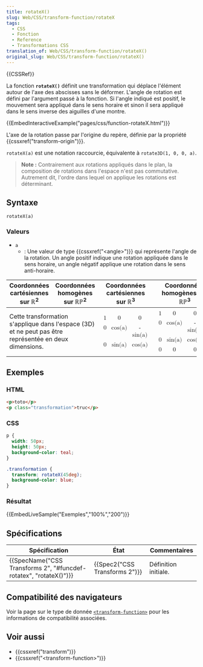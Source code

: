 ```yaml
---
title: rotateX()
slug: Web/CSS/transform-function/rotateX
tags:
  - CSS
  - Fonction
  - Reference
  - Transformations CSS
translation_of: Web/CSS/transform-function/rotateX()
original_slug: Web/CSS/transform-function/rotateX()
---
```

{{CSSRef}}

La fonction **`rotateX()`** définit une transformation qui déplace l'élément autour de l'axe des abscisses sans le déformer. L'angle de rotation est défini par l'argument passé à la fonction. Si l'angle indiqué est positif, le mouvement sera appliqué dans le sens horaire et sinon il sera appliqué dans le sens inverse des aiguilles d'une montre.

{{EmbedInteractiveExample("pages/css/function-rotateX.html")}}

L'axe de la rotation passe par l'origine du repère, définie par la propriété {{cssxref("transform-origin")}}.

`rotateX(a)` est une notation raccourcie, équivalente à `rotate3D(1, 0, 0, a)`.

> **Note :** Contrairement aux rotations appliqués dans le plan, la composition de rotations dans l'espace n'est pas commutative. Autrement dit, l'ordre dans lequel on applique les rotations est déterminant.

## Syntaxe

    rotateX(a)

### Valeurs

- `a`
  - : Une valeur de type {{cssxref("&lt;angle&gt;")}} qui représente l'angle de la rotation. Un angle positif indique une rotation appliquée dans le sens horaire, un angle négatif applique une rotation dans le sens anti-horaire.

<table class="standard-table">
  <thead>
    <tr>
      <th scope="col">Coordonnées cartésiennes sur ℝ<sup>2</sup></th>
      <th scope="col">Coordonnées homogènes sur ℝℙ<sup>2</sup></th>
      <th scope="col">Coordonnées cartésiennes sur ℝ<sup>3</sup></th>
      <th scope="col">Coordonnées homogènes sur ℝℙ<sup>3</sup></th>
    </tr>
  </thead>
  <tbody>
    <tr>
      <td colspan="2" rowspan="2">
        Cette transformation s'applique dans l'espace (3D) et ne peut pas être
        représentée en deux dimensions.
      </td>
      <td colspan="1">
        <math
          ><mfenced
            ><mtable
              ><mtr><mtd>1</mtd><mtd>0</mtd><mtd>0</mtd></mtr
              ><mtr><mtd>0</mtd><mtd>cos(a)</mtd><mtd>-sin(a)</mtd></mtr
              ><mtr><mtd>0</mtd><mtd>sin(a)</mtd><mtd>cos(a)</mtd></mtr></mtable
            ></mfenced
          ></math
        >
      </td>
      <td colspan="1">
        <math
          ><mfenced
            ><mtable
              ><mtr><mtd>1</mtd><mtd>0</mtd><mtd>0</mtd><mtd>0</mtd></mtr
              ><mtr
                ><mtd>0</mtd><mtd>cos(a)</mtd><mtd>-sin(a)</mtd
                ><mtd>0</mtd></mtr
              ><mtr
                ><mtd>0</mtd><mtd>sin(a)</mtd><mtd>cos(a)</mtd><mtd>0</mtd></mtr
              ><mtr
                ><mtd>0</mtd><mtd>0</mtd><mtd>0</mtd><mtd>1</mtd></mtr
              ></mtable
            ></mfenced
          ></math
        >
      </td>
    </tr>
  </tbody>
</table>

## Exemples

### HTML

```html
<p>toto</p>
<p class="transformation">truc</p>
```

### CSS

```css
p {
  width: 50px;
  height: 50px;
  background-color: teal;
}

.transformation {
  transform: rotateX(45deg);
  background-color: blue;
}
```

### Résultat

{{EmbedLiveSample("Exemples","100%","200")}}

## Spécifications

| Spécification                                                                            | État                                     | Commentaires         |
| ---------------------------------------------------------------------------------------- | ---------------------------------------- | -------------------- |
| {{SpecName("CSS Transforms 2", "#funcdef-rotatex", "rotateX()")}} | {{Spec2("CSS Transforms 2")}} | Définition initiale. |

## Compatibilité des navigateurs

Voir la page sur le type de donnée [`<transform-function>`](/fr/docs/Web/CSS/transform-function#compatibilité_des_navigateurs) pour les informations de compatibilité associées.

## Voir aussi

- {{cssxref("transform")}}
- {{cssxref("&lt;transform-function&gt;")}}
